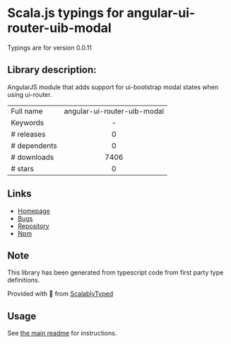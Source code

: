 
# Scala.js typings for angular-ui-router-uib-modal

Typings are for version 0.0.11

## Library description:
AngularJS module that adds support for ui-bootstrap modal states when using ui-router.

|                    |                 |
| ------------------ | :-------------: |
| Full name          | angular-ui-router-uib-modal |
| Keywords           | - |
| # releases         | 0 |
| # dependents       | 0 |
| # downloads        | 7406 |
| # stars            | 0 |

## Links
- [Homepage](https://github.com/nonplus/angular-ui-router-uib-modal)
- [Bugs](https://github.com/nonplus/angular-ui-router-uib-modal/issues)
- [Repository](https://github.com/nonplus/angular-ui-router-uib-modal)
- [Npm](https://www.npmjs.com/package/angular-ui-router-uib-modal)
    


## Note
This library has been generated from typescript code from first party type definitions.

Provided with :purple_heart: from [ScalablyTyped](https://github.com/oyvindberg/ScalablyTyped)

## Usage
See [the main readme](../../readme.md) for instructions.



